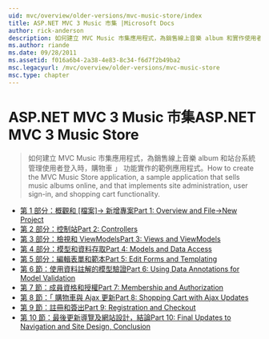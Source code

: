 ```yaml
---
uid: mvc/overview/older-versions/mvc-music-store/index
title: ASP.NET MVC 3 Music 市集 |Microsoft Docs
author: rick-anderson
description: 如何建立 MVC Music 市集應用程式，為銷售線上音樂 album 和實作使用者登入的網站管理 中的範例應用程式...
ms.author: riande
ms.date: 09/28/2011
ms.assetid: f016a6b4-2a38-4e83-8c34-f6d7f2b49ba2
msc.legacyurl: /mvc/overview/older-versions/mvc-music-store
msc.type: chapter
---
```

<a name="aspnet-mvc-3-music-store"></a><span data-ttu-id="173f5-103">ASP.NET MVC 3 Music 市集</span><span class="sxs-lookup"><span data-stu-id="173f5-103">ASP.NET MVC 3 Music Store</span></span>
====================
> <span data-ttu-id="173f5-104">如何建立 MVC Music 市集應用程式，為銷售線上音樂 album 和站台系統管理使用者登入時，購物車 」 功能實作的範例應用程式。</span><span class="sxs-lookup"><span data-stu-id="173f5-104">How to create the MVC Music Store application, a sample application that sells music albums online, and that implements site administration, user sign-in, and shopping cart functionality.</span></span>


- <span data-ttu-id="173f5-105">[第 1 部分：概觀和 [檔案]-> 新增專案](mvc-music-store-part-1.md)</span><span class="sxs-lookup"><span data-stu-id="173f5-105">[Part 1: Overview and File->New Project](mvc-music-store-part-1.md)</span></span>
- [<span data-ttu-id="173f5-106">第 2 部分：控制站</span><span class="sxs-lookup"><span data-stu-id="173f5-106">Part 2: Controllers</span></span>](mvc-music-store-part-2.md)
- [<span data-ttu-id="173f5-107">第 3 部分：檢視和 ViewModels</span><span class="sxs-lookup"><span data-stu-id="173f5-107">Part 3: Views and ViewModels</span></span>](mvc-music-store-part-3.md)
- [<span data-ttu-id="173f5-108">第 4 部分：模型和資料存取</span><span class="sxs-lookup"><span data-stu-id="173f5-108">Part 4: Models and Data Access</span></span>](mvc-music-store-part-4.md)
- [<span data-ttu-id="173f5-109">第 5 部分：編輯表單和範本</span><span class="sxs-lookup"><span data-stu-id="173f5-109">Part 5: Edit Forms and Templating</span></span>](mvc-music-store-part-5.md)
- [<span data-ttu-id="173f5-110">第 6 節：使用資料註解的模型驗證</span><span class="sxs-lookup"><span data-stu-id="173f5-110">Part 6: Using Data Annotations for Model Validation</span></span>](mvc-music-store-part-6.md)
- [<span data-ttu-id="173f5-111">第 7 節：成員資格和授權</span><span class="sxs-lookup"><span data-stu-id="173f5-111">Part 7: Membership and Authorization</span></span>](mvc-music-store-part-7.md)
- [<span data-ttu-id="173f5-112">第 8 節：「 購物車與 Ajax 更新</span><span class="sxs-lookup"><span data-stu-id="173f5-112">Part 8: Shopping Cart with Ajax Updates</span></span>](mvc-music-store-part-8.md)
- [<span data-ttu-id="173f5-113">第 9 節：註冊和簽出</span><span class="sxs-lookup"><span data-stu-id="173f5-113">Part 9: Registration and Checkout</span></span>](mvc-music-store-part-9.md)
- [<span data-ttu-id="173f5-114">第 10 節：最後更新導覽及網站設計，結論</span><span class="sxs-lookup"><span data-stu-id="173f5-114">Part 10: Final Updates to Navigation and Site Design, Conclusion</span></span>](mvc-music-store-part-10.md)
